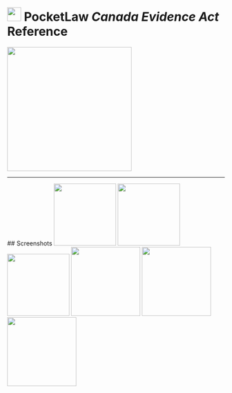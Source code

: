 # <img src="https://github.com/simplegr33n/pocketlaw-production/blob/master/canada-evidence-act/screenshots/logos/logo.png" width="32"> PocketLaw <i>Canada Evidence Act</i> Reference

[<img src="https://play.google.com/intl/en_us/badges/images/generic/en_badge_web_generic.png" width="288">](https://play.google.com/store/apps/details?id=org.pocketlaw.canada_evidence_act)

<hr>
## Screenshots

<img src="https://github.com/simplegr33n/pocketlaw-production/blob/master/canada-evidence-act/screenshots/phone1.jpg" width="144">
<img src="https://github.com/simplegr33n/pocketlaw-production/blob/master/canada-evidence-act/screenshots/phone3.jpg" width="144">
<img src="https://github.com/simplegr33n/pocketlaw-production/blob/master/canada-evidence-act/screenshots/phone2.jpg" width="144">

<img src="https://github.com/simplegr33n/pocketlaw-production/blob/master/canada-evidence-act/screenshots/tablet2.jpg" width="160">
<img src="https://github.com/simplegr33n/pocketlaw-production/blob/master/canada-evidence-act/screenshots/tablet1.jpg" width="160">
<img src="https://github.com/simplegr33n/pocketlaw-production/blob/master/canada-evidence-act/screenshots/tablet3.jpg" width="160">








